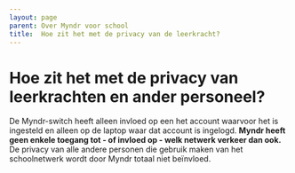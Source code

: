 ```yaml
---
layout: page
parent: Over Myndr voor school
title:  Hoe zit het met de privacy van de leerkracht? 
---
```


# Hoe zit het met de privacy van leerkrachten en ander personeel?

De Myndr-switch heeft alleen invloed op een het account waarvoor het is ingesteld en alleen op de laptop waar dat account is ingelogd. **Myndr heeft geen enkele toegang tot - of invloed op -  welk netwerk verkeer dan ook.** De privacy van alle andere personen die gebruik maken van het schoolnetwerk wordt door Myndr totaal niet beïnvloed. 


